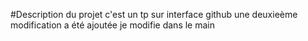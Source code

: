 #Description du projet
c'est un tp sur interface github
une deuxieème modification a été ajoutée
je modifie dans le main

